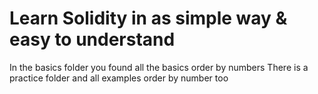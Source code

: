 # Learn Solidity in as simple way & easy to understand
In the basics folder you found all the basics order by numbers
There is a practice folder and all examples order by number too
